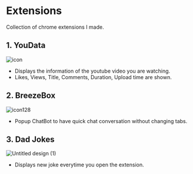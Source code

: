 # Extensions
Collection of chrome extensions I made. 
## 1. YouData
![icon](https://github.com/user-attachments/assets/f3b5cf19-7df7-4012-90f6-9f0cfbf69d75)
- Displays the information of the youtube video you are watching.
- Likes, Views, Title, Comments, Duration, Upload time are shown.

## 2. BreezeBox
![icon128](https://github.com/user-attachments/assets/0b59f3bd-0415-4ac0-bf8e-f78c5414685b)
- Popup ChatBot to have quick chat conversation without changing tabs.

## 3. Dad Jokes
![Untitled design (1)](https://github.com/user-attachments/assets/3bbf1e98-2902-4c49-91eb-96c03f2c1b2b)
- Displays new joke everytime you open the extension.
